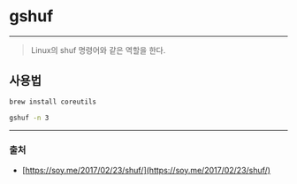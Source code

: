 # gshuf
-------
> Linux의 shuf 명령어와 같은 역할을 한다.

## 사용법

```bash
brew install coreutils

gshuf -n 3
```

---

### 출처

- [https://soy.me/2017/02/23/shuf/](https://soy.me/2017/02/23/shuf/)